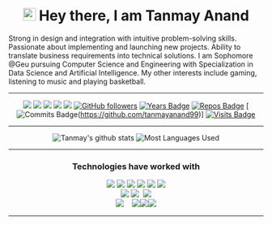 <h1 align="center">
    <img src="https://media.giphy.com/media/hvRJCLFzcasrR4ia7z/giphy.gif" width="25px"> Hey there, I am Tanmay Anand 
</h1>

Strong in design and integration with intuitive problem-solving
skills.
Passionate about implementing and launching new projects.
Ability to translate business requirements into technical solutions.
I am Sophomore @Geu pursuing Computer Science and
Engineering with Specialization in Data Science and Artificial
Intelligence.
My other interests include gaming, listening to music and playing basketball.

<hr>

<div align="center">

[<img src="https://img.shields.io/badge/linkedin-%230077B5.svg?&style=for-the-badge&logo=linkedin&logoColor=white" />](https://www.linkedin.com/in/tanmay-anand-712980120/) [<img src="https://img.shields.io/badge/-tanmayanand99-c14438?style=for-the-badge&logo=Gmail&logoColor=white"/>](mailto:tanmayanand99@gmail.com) [<img src="https://img.shields.io/badge/twitter-%231DA1F2.svg?&style=for-the-badge&logo=twitter&logoColor=white" />](https://twitter.com/TanmayA22861167) [<img src = "https://img.shields.io/badge/instagram-%23E4405F.svg?&style=for-the-badge&logo=instagram&logoColor=white">](https://www.instagram.com/itanmayyy/) [<img src = "https://img.shields.io/badge/Resume%20-%23326ce5.svg?&style=for-the-badge&logo=microsoft-word&logoColor=white">](https://drive.google.com/file/d/1hAGbY27vzODUZXGOMhcsTbwo2WDtZ49s/view?usp=sharing) [![GitHub followers](https://img.shields.io/github/followers/tanmayanand99?label=Followers&style=for-the-badge)](https://github.com/tanmayanand99?tab=followers)
[![Years Badge](https://badges.pufler.dev/years/tanmayanand99?style=for-the-badge)](https://github.com/tanmayanand99) [![Repos Badge](https://badges.pufler.dev/repos/tanmayanand99?style=for-the-badge)](https://github.com/tanmayanand99) [![Commits Badge](https://badges.pufler.dev/commits/monthly/tanmayanand99?style=for-the-badge)(https://github.com/tanmayanand99)] [![Visits Badge](https://badges.pufler.dev/visits/tanmayanand99/tanmayanand99?style=for-the-badge)](https://github.com/tanmayanand99)

<hr>

![Tanmay's github stats](https://github-readme-stats.vercel.app/api?username=tanmayanand99&theme=dracula&count_private=true&show_icons=true&include_all_commits=true)
![Most Languages Used](https://github-readme-stats.vercel.app/api/top-langs/?username=tanmayanand99&theme=dracula&layout=compact)

 <hr>

<h3 align="center">Technologies have worked with</h3>
<p align="center">
<img src="https://img.icons8.com/color/65/000000/c-programming.png"/> <img src="https://img.icons8.com/color/65/000000/c-plus-plus-logo.png"/> <img src="https://img.icons8.com/color/65/000000/java-coffee-cup-logo.png"/> <img src="https://img.icons8.com/color/65/000000/python.png"/> <img src="https://img.icons8.com/color/65/000000/javascript.png"/> <img src="https://img.icons8.com/ios-filled/65/000000/console.png"/>
<br>
<img src="https://img.icons8.com/color/65/000000/html-5.png"/> <img src="https://img.icons8.com/color/65/000000/css3.png"/>  &nbsp;<img src="https://img.icons8.com/ultraviolet/55/000000/react.png"/> 
<br/>
<img src="https://img.icons8.com/color/80/000000/nodejs.png"/>&nbsp;&nbsp;&nbsp; <img src="https://img.icons8.com/ios/80/000000/mysql-logo.png"/><img src="https://img.icons8.com/color/65/000000/git.png"/><img src="https://img.icons8.com/windows/65/000000/github.png"/>
<br>

</p>
<hr>
